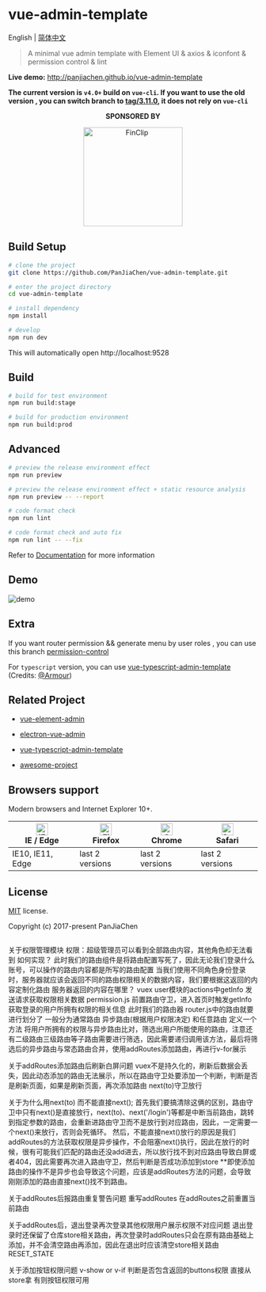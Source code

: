 # vue-admin-template

English | [简体中文](./README-zh.md)

> A minimal vue admin template with Element UI & axios & iconfont & permission control & lint

**Live demo:** http://panjiachen.github.io/vue-admin-template


**The current version is `v4.0+` build on `vue-cli`. If you want to use the old version , you can switch branch to [tag/3.11.0](https://github.com/PanJiaChen/vue-admin-template/tree/tag/3.11.0), it does not rely on `vue-cli`**

<p align="center">
  <b>SPONSORED BY</b>
</p>
<p align="center">
   <a href="https://finclip.com?from=vue_element" title="FinClip" target="_blank">
      <img height="200px" src="https://gitee.com/panjiachen/gitee-cdn/raw/master/vue%E8%B5%9E%E5%8A%A9.png" title="FinClip">
   </a>
</p>

## Build Setup

```bash
# clone the project
git clone https://github.com/PanJiaChen/vue-admin-template.git

# enter the project directory
cd vue-admin-template

# install dependency
npm install

# develop
npm run dev
```

This will automatically open http://localhost:9528

## Build

```bash
# build for test environment
npm run build:stage

# build for production environment
npm run build:prod
```

## Advanced

```bash
# preview the release environment effect
npm run preview

# preview the release environment effect + static resource analysis
npm run preview -- --report

# code format check
npm run lint

# code format check and auto fix
npm run lint -- --fix
```

Refer to [Documentation](https://panjiachen.github.io/vue-element-admin-site/guide/essentials/deploy.html) for more information

## Demo

![demo](https://github.com/PanJiaChen/PanJiaChen.github.io/blob/master/images/demo.gif)

## Extra

If you want router permission && generate menu by user roles , you can use this branch [permission-control](https://github.com/PanJiaChen/vue-admin-template/tree/permission-control)

For `typescript` version, you can use [vue-typescript-admin-template](https://github.com/Armour/vue-typescript-admin-template) (Credits: [@Armour](https://github.com/Armour))

## Related Project

- [vue-element-admin](https://github.com/PanJiaChen/vue-element-admin)

- [electron-vue-admin](https://github.com/PanJiaChen/electron-vue-admin)

- [vue-typescript-admin-template](https://github.com/Armour/vue-typescript-admin-template)

- [awesome-project](https://github.com/PanJiaChen/vue-element-admin/issues/2312)

## Browsers support

Modern browsers and Internet Explorer 10+.

| [<img src="https://raw.githubusercontent.com/alrra/browser-logos/master/src/edge/edge_48x48.png" alt="IE / Edge" width="24px" height="24px" />](http://godban.github.io/browsers-support-badges/)</br>IE / Edge | [<img src="https://raw.githubusercontent.com/alrra/browser-logos/master/src/firefox/firefox_48x48.png" alt="Firefox" width="24px" height="24px" />](http://godban.github.io/browsers-support-badges/)</br>Firefox | [<img src="https://raw.githubusercontent.com/alrra/browser-logos/master/src/chrome/chrome_48x48.png" alt="Chrome" width="24px" height="24px" />](http://godban.github.io/browsers-support-badges/)</br>Chrome | [<img src="https://raw.githubusercontent.com/alrra/browser-logos/master/src/safari/safari_48x48.png" alt="Safari" width="24px" height="24px" />](http://godban.github.io/browsers-support-badges/)</br>Safari |
| --------- | --------- | --------- | --------- |
| IE10, IE11, Edge| last 2 versions| last 2 versions| last 2 versions

## License

[MIT](https://github.com/PanJiaChen/vue-admin-template/blob/master/LICENSE) license.

Copyright (c) 2017-present PanJiaChen
##
关于权限管理模块
权限：超级管理员可以看到全部路由内容，其他角色却无法看到
如何实现？
此时我们的路由组件是将路由配置写死了，因此无论我们登录什么账号，可以操作的路由内容都是所写的路由配置
当我们使用不同角色身份登录时，服务器就应该会返回不同的路由权限相关的数据内容，我们要根据这返回的内容定制化路由
服务器返回的内容在哪里？
vuex user模块的actions中getInfo 发送请求获取权限相关数据
permission.js 前置路由守卫，进入首页时触发getInfo 获取登录的用户所拥有权限的相关信息
此时我们的路由器 router.js中的路由就要进行划分了
一般分为通常路由 异步路由(根据用户权限决定) 和任意路由
定义一个方法 将用户所拥有的权限与异步路由比对，筛选出用户所能使用的路由，注意还有二级路由三级路由等子路由需要进行筛选，因此需要递归调用该方法，最后将筛选后的异步路由与常态路由合并，使用addRoutes添加路由，再进行v-for展示

关于addRoutes添加路由后刷新白屏问题
vuex不是持久化的，刷新后数据会丢失，因此动态添加的路由无法展示，所以在路由守卫处要添加一个判断，判断是否是刷新页面，如果是刷新页面，再次添加路由 next(to)守卫放行 

关于为什么用next(to) 而不能直接next();
首先我们要搞清除这俩的区别，路由守卫中只有next()是直接放行，next(to)、next('/login')等都是中断当前路由，跳转到指定参数的路由，会重新进路由守卫而不是放行到对应路由，因此，一定需要一个next()来放行，否则会死循环。
然后，不能直接next()放行的原因是我们addRoutes的方法获取权限是异步操作，不会阻塞next()执行，因此在放行的时候，很有可能我们匹配的路由还没add进去，所以放行找不到对应路由导致白屏或者404，因此需要再次进入路由守卫，然后判断是否成功添加到store
**即使添加路由的操作不是异步也会导致这个问题，应该是addRoutes方法的问题，会导致刚刚添加的路由直接next()找不到路由。

关于addRoutes后报路由重复警告问题
重写addRoutes 在addRoutes之前重置当前路由

关于addRoutes后，退出登录再次登录其他权限用户展示权限不对应问题
退出登录时还保留了仓库store相关路由，再次登录时addRoutes只会在原有路由基础上添加，并不会清空路由再添加，因此在退出时应该清空store相关路由 RESET_STATE

关于添加按钮权限问题
v-show or v-if 判断是否包含返回的buttons权限 直接从store拿 有则按钮权限可用